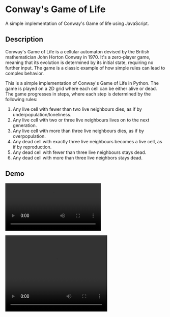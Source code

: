 # Conway's Game of Life
A simple implementation of Conway's Game of life using JavaScript.

## Description
Conway's Game of Life is a cellular automaton devised by the British mathematician John Horton Conway in 1970. It's a zero-player game, meaning that its evolution is determined by its initial state, requiring no further input. The game is a classic example of how simple rules can lead to complex behavior.

This is a simple implementation of Conway's Game of Life in Python. The game is played on a 2D grid where each cell can be either alive or dead. The game progresses in steps, where each step is determined by the following rules:

1. Any live cell with fewer than two live neighbours dies, as if by underpopulation/loneliness.
2. Any live cell with two or three live neighbours lives on to the next generation.
3. Any live cell with more than three live neighbours dies, as if by overpopulation.
4. Any dead cell with exactly three live neighbours becomes a live cell, as if by reproduction.
5. Any dead cell with fewer than three live neighbours stays dead.
6. Any dead cell with more than three live neighbors stays dead.

## Demo
![Game Of Life Demo](demo.webm)

<video width="320" height="240" controls>
    <source src="demo.webm" type="video/webm">
    Your browser does not support the video tag.
</video>